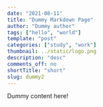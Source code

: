 ```yaml
---
date: "2021-08-11"
title: "Dummy Markdown Page"
author: "Dummy author"
tags: ["hello", "world"]
template: "post"
categories: ["study", "work"]
thumbnail: ../static/logo.png
description: "desc"
comments_off: no
shortTitle: "short"
slug: dummy2
---
```


Dummy content here!

<script src="https://utteranc.es/client.js"
        repo="eldoraboo/eldora-gatsby-site"
        issue-term="pathname"
        theme="github-dark"
        crossorigin="anonymous"
        async>
</script>